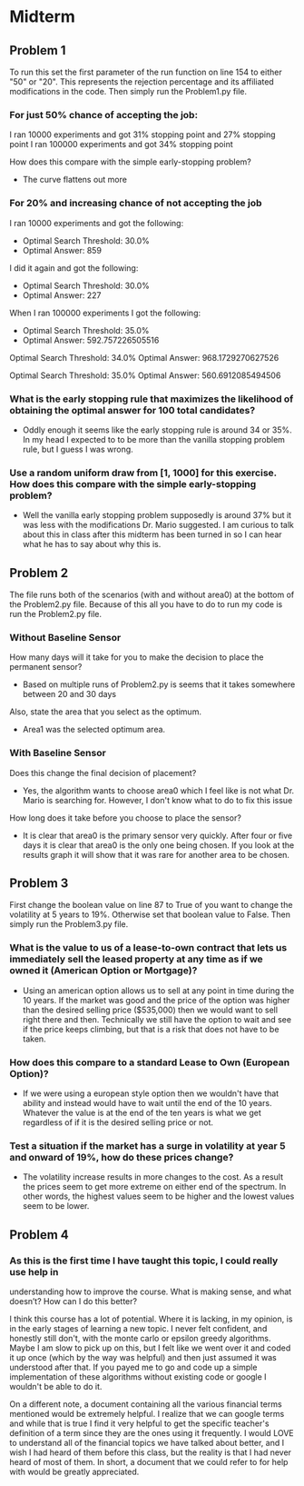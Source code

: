 # Midterm

## Problem 1
To run this set the first parameter of the run function on line 154 to either "50" or "20". This represents the rejection percentage and its affiliated modifications in the code. Then simply run the Problem1.py file. 

### For just 50% chance of accepting the job:
I ran 10000 experiments and got 31% stopping point and 27% stopping point
I ran 100000 experiments and got 34% stopping point

 How does this compare with the simple early-stopping problem?
 - The curve flattens out more

### For 20% and increasing chance of not accepting the job
I ran 10000 experiments and got the following:
- Optimal Search Threshold: 30.0%
- Optimal Answer: 859

I did it again and got the following:
- Optimal Search Threshold: 30.0%
- Optimal Answer: 227

When I ran 100000 experiments I got the following:
- Optimal Search Threshold: 35.0%
- Optimal Answer: 592.757226505516

Optimal Search Threshold: 34.0%
Optimal Answer: 968.1729270627526

Optimal Search Threshold: 35.0%
Optimal Answer: 560.6912085494506


### What is the early stopping rule that maximizes the likelihood of obtaining the optimal answer for 100 total candidates?
- Oddly enough it seems like the early stopping rule is around 34 or 35%. In my head I expected to to be more than the vanilla stopping problem rule, but I guess I was wrong.

### Use a random uniform draw from [1, 1000] for this exercise. How does this compare with the simple early-stopping problem?
- Well the vanilla early stopping problem supposedly is around 37% but it was less with the modifications Dr. Mario suggested. I am curious to talk about this in class after this midterm has been turned in so I can hear what he has to say about why this is. 


## Problem 2
The file runs both of the scenarios (with and without area0) at the bottom of the Problem2.py file. Because of this all you have to do to run my code is run the Problem2.py file. 

### Without Baseline Sensor
How many days will it take for you to make the decision to place the permanent sensor?
- Based on multiple runs of Problem2.py is seems that it takes somewhere between 20 and 30 days 

Also, state the area that you select as the optimum.
- Area1 was the selected optimum area.

### With Baseline Sensor
Does this change the final decision of placement?
- Yes, the algorithm wants to choose area0 which I feel like is not what Dr. Mario is searching for. However, 
I don't know what to do to fix this issue

How long does it take before you choose to place the sensor?
- It is clear that area0 is the primary sensor very quickly. After four or five days it is clear that area0 is 
the only one being chosen. If you look at the results graph it will show that it was rare for another area to be chosen.



## Problem 3
First change the boolean value on line 87 to True of you want to change the volatility at 5 years to 19%. Otherwise set that boolean value to False. Then simply run the Problem3.py file.

### What is the value to us of a lease-to-own contract that lets us immediately sell the leased property at any time as if we owned it (American Option or Mortgage)? 
- Using an american option allows us to sell at any point in time during the 10 years. If the market was good and the price of the option was higher than the desired selling price ($535,000) then we would want to sell right there and then. Technically we still have the option to wait and see if the price keeps climbing, but that is a risk that does not have to be taken. 

### How does this compare to a standard Lease to Own (European Option)? 
- If we were using a european style option then we wouldn't have that ability and instead would have to wait until the end of the 10 years. Whatever the value is at the end of the ten years is what we get regardless of if it is the desired selling price or not.

### Test a situation if the market has a surge in volatility at year 5 and onward of 19%, how do these prices change?
- The volatility increase results in more changes to the cost. As a result the prices seem to get more extreme on either end of the spectrum. In other words, the highest values seem to be higher and the lowest values seem to be lower.


## Problem 4

### As this is the first time I have taught this topic, I could really use help in
understanding how to improve the course. What is making sense, and what doesn’t?
How can I do this better? 

I think this course has a lot of potential. Where it is lacking, in my opinion, is in the early stages 
of learning a new topic. I never felt confident, and honestly still don't, with the monte carlo or epsilon
greedy algorithms. Maybe I am slow to pick up on this, but I felt like we went over it and coded it up once
(which by the way was helpful) and then just assumed it was understood after that. If you payed me to go and 
code up a simple implementation of these algorithms without existing code or google I wouldn't be able to do
it. 

On a different note, a document containing all the various financial terms mentioned would be extremely helpful.
I realize that we can google terms and while that is true I find it very helpful to get the specific teacher's 
definition of a term since they are the ones using it frequently. I would LOVE to understand all of the financial
topics we have talked about better, and I wish I had heard of them before this class, but the reality is that I 
had never heard of most of them. In short, a document that we could refer to for help with would be greatly
appreciated.